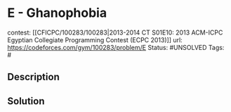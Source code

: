 # E - Ghanophobia

contest: [[CFICPC/100283/100283|2013-2014 CT S01E10: 2013 ACM-ICPC Egyptian Collegiate Programming Contest (ECPC 2013)]]
url: https://codeforces.com/gym/100283/problem/E
Status: #UNSOLVED
Tags: #

## Description

## Solution

